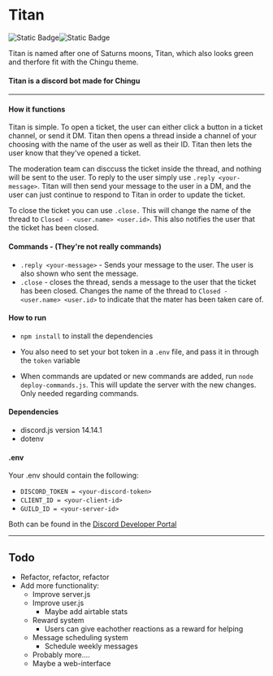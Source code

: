 # Titan
![Static Badge](https://img.shields.io/badge/14.14.1-purple?style=for-the-badge&logo=discord&logoColor=white&label=discord.js&labelColor=%235865f2&color=%232c2f33)![Static Badge](https://img.shields.io/badge/1.0.0-white?style=for-the-badge&label=Titan&labelColor=%23000)

Titan is named after one of Saturns moons, Titan, which also looks green and therfore fit with the Chingu theme.
#### Titan is a discord bot made for Chingu
___
#### How it functions
Titan is simple. To open a ticket, the user can either click a button in a ticket channel, or send it DM. Titan then opens a thread inside a channel of your choosing with the name of the user as well as their ID. Titan then lets the user know that they've opened a ticket.

The moderation team can disccuss the ticket inside the thread, and nothing will be sent to the user. To reply to the user simply use `.reply <your-message>`. Titan will then send your message to the user in a DM, and the user can just continue to respond to Titan in order to update the ticket.

To close the ticket you can use `.close.` This will change the name of the thread to `Closed - <user.name> <user.id>`. This also notifies the user that the ticket has been closed.

#### Commands - (They're not really commands)
* `.reply <your-message>` - Sends your message to the user. The user is also shown who sent the message.
* `.close` - closes the thread, sends a message to the user that the ticket has been closed. Changes the name of the thread to `Closed - <user.name> <user.id>` to indicate that the mater has been taken care of.
#### How to run
* `npm install` to install the dependencies 
* You also need to set your bot token in a `.env` file, and pass it in through the `token` variable

* When commands are updated or new commands are added, run `node deploy-commands.js`. This will update the server with the new changes. Only needed regarding commands.

#### Dependencies
* discord.js version 14.14.1
* dotenv

#### .env
Your .env should contain the following:
* `DISCORD_TOKEN = <your-discord-token>`
* `CLIENT_ID = <your-client-id>`
* `GUILD_ID = <your-server-id>`

Both can be found in the [Discord Developer Portal](https://discord.com/developers/)

___
## Todo
* Refactor, refactor, refactor
* Add more functionality:
  * Improve server.js
  * Improve user.js
    * Maybe add airtable stats
  * Reward system
    * Users can give eachother reactions as a reward for helping
  * Message scheduling system
    * Schedule weekly messages
  * Probably more....
  * Maybe a web-interface